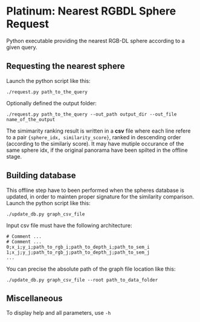 # Platinum: Nearest RGBDL Sphere Request

Python executable providing the nearest RGB-DL sphere according to a given query.

## Requesting the nearest sphere

Launch the python script like this:
```
./request.py path_to_the_query
```
Optionally defined the output folder:
```
./request.py path_to_the_query --out_path output_dir --out_file name_of_the_output
```
The simimarity ranking result is written in a **csv** file where each line refere to a pair `{sphere_idx, similarity_score}`, ranked in descending order (according to the similariy score).
It may have mutiple occurance of the same sphere idx, if the original panorama have been spilted in the offline stage.

## Building database

This offline step have to been performed when the spheres database is updated, in order to mainten proper signature for the similarity comparison.
Launch the python script like this:
```
./update_db.py graph_csv_file
```
Input csv file must have the following architecture:
```
# Comment ...
# Comment ...
0;x_i;y_i;path_to_rgb_i;path_to_depth_i;path_to_sem_i
1;x_j;y_j;path_to_rgb_j;path_to_depth_j;path_to_sem_j
...
```
You can precise the absolute path of the graph file location like this:
```
./update_db.py graph_csv_file --root path_to_data_folder
```

## Miscellaneous
To display help and all parameters, use `-h`
